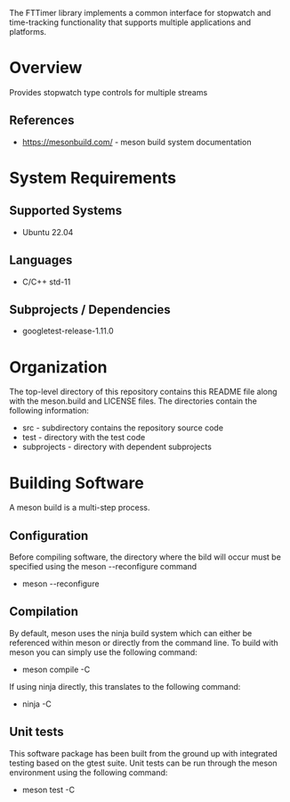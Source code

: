 The FTTimer library implements a common interface for stopwatch and
time-tracking functionality that supports multiple applications and platforms. 


# Overview
Provides stopwatch type controls for multiple streams

## References
* https://mesonbuild.com/ - meson build system documentation

# System Requirements
## Supported Systems
* Ubuntu 22.04

## Languages
* C/C++ std-11

## Subprojects / Dependencies
* googletest-release-1.11.0

# Organization
The top-level directory of this repository contains this README file along with
the meson.build and LICENSE files. The directories contain the following
information:
* src -  subdirectory contains the repository source code
* test - directory with the test code
* subprojects - directory with dependent subprojects

# Building Software
A meson build is a multi-step process. 

## Configuration
Before compiling software, the directory where the bild will occur must be 
specified using the meson --reconfigure command
* meson --reconfigure <builddir>

## Compilation
By default, meson uses the ninja build system which can either be referenced
within meson or directly from the command line. To build with meson you can
simply use the following command:

* meson compile -C <builddir>

If using ninja directly, this translates to the following command:
* ninja -C <builddir> 

## Unit tests
This software package has been built from the ground up with integrated
testing based on the gtest suite. Unit tests can be run through the meson
environment using the following command:

* meson test -C <builddir>

